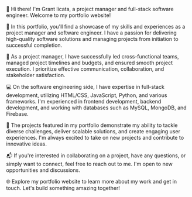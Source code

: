 👋 Hi there! I'm Grant licata, a project manager and full-stack software engineer. Welcome to my portfolio website!

🔭 In this portfolio, you'll find a showcase of my skills and experiences as a project manager and software engineer. I have a passion for delivering high-quality software solutions and managing projects from initiation to successful completion.

💼 As a project manager, I have successfully led cross-functional teams, managed project timelines and budgets, and ensured smooth project execution. I prioritize effective communication, collaboration, and stakeholder satisfaction.

💻 On the software engineering side, I have expertise in full-stack development, utilizing HTML/CSS, JavaScript, Python, and various frameworks. I'm experienced in frontend development, backend development, and working with databases such as MySQL, MongoDB, and Firebase.

🚀 The projects featured in my portfolio demonstrate my ability to tackle diverse challenges, deliver scalable solutions, and create engaging user experiences. I'm always excited to take on new projects and contribute to innovative ideas.

📬 If you're interested in collaborating on a project, have any questions, or simply want to connect, feel free to reach out to me. I'm open to new opportunities and discussions.

🌐 Explore my portfolio website to learn more about my work and get in touch. Let's build something amazing together!
